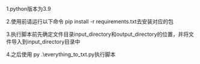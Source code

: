 1.python版本为3.9

2.使用前请运行以下命令 pip install -r requirements.txt去安装对应的包

3.执行脚本前先确定文件目录input_directory和output_directory的位置，并将文件导入到input_directory目录中

4.之后使用 py .\everything_to_txt.py执行脚本
